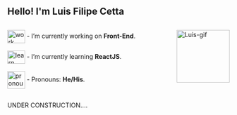  <h2>Hello! I'm Luis Filipe Cetta</h2>
 
  ##

<div style="display: inline_block">
   <img align="right" alt="Luis-gif" height="120rem" src="https://media.giphy.com/media/jTNG3RF6EwbkpD4LZx/giphy.gif?cid=ecf05e47ycm92g2zi7tp5enwy4rzoln3rd38qgwows1rzl21&rid=giphy.gif&ct=g">

  <div>
     <img align="center" alt="work" height="30" width="40" src="https://img.icons8.com/cotton/64/000000/computer.png">
     - I’m currently working on <b>Front-End</b>.
  </div>
  <br>
  <div>
    <img align="center" alt="learn" height="30" width="40" src="https://img.icons8.com/dusk/64/000000/saving-book.png">
    - I’m currently learning <b>ReactJS</b>.
  </div>
  <br>
  <div>
    <img align="center" alt="pronouns" height="40"  width="40" src="https://img.icons8.com/color/48/000000/player-male.png">
    - Pronouns: <b>He/His</b>.
  </div>
 </div>
 
  ##

 UNDER CONSTRUCTION....
